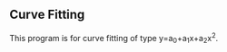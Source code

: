 ## Curve Fitting

This program is for curve fitting of type y=a<sub>0</sub>+a<sub>1</sub>x+a<sub>2</sub>x<sup>2</sup>.